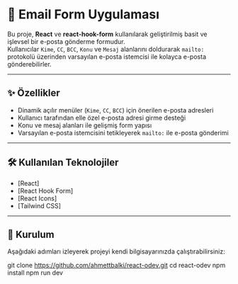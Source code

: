 # 📧 Email Form Uygulaması

Bu proje, **React** ve **react-hook-form** kullanılarak geliştirilmiş basit ve işlevsel bir e-posta gönderme formudur.  
Kullanıcılar `Kime`, `CC`, `BCC`, `Konu` ve `Mesaj` alanlarını doldurarak `mailto:` protokolü üzerinden varsayılan e-posta istemcisi ile kolayca e-posta gönderebilirler.

---

## ✨ Özellikler

- Dinamik açılır menüler (`Kime`, `CC`, `BCC`) için önerilen e-posta adresleri  
- Kullanıcı tarafından elle özel e-posta adresi girme desteği  
- Konu ve mesaj alanları ile gelişmiş form yapısı  
- Varsayılan e-posta istemcisini tetikleyerek `mailto:` ile e-posta gönderimi  

---

## 🛠️ Kullanılan Teknolojiler

- [React]
- [React Hook Form]
- [React Icons]
- [Tailwind CSS]

---

## 🚀 Kurulum

Aşağıdaki adımları izleyerek projeyi kendi bilgisayarınızda çalıştırabilirsiniz:

git clone https://github.com/ahmettbalki/react-odev.git
cd react-odev
npm install
npm run dev
